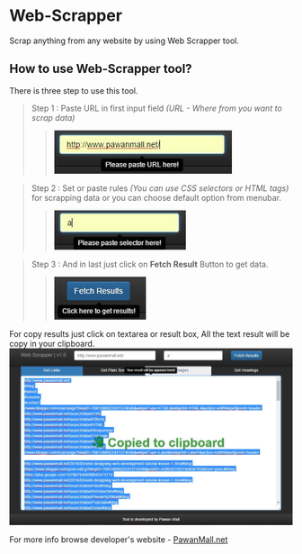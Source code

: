 # Web-Scrapper 
Scrap anything from any website by using Web Scrapper tool.
## How to use Web-Scrapper tool?
There is three step to use this tool.

> Step 1 : Paste URL in first input field _(URL - Where from you want to scrap data)_
>> ![Paste URL in first text field](https://raw.githubusercontent.com/MrPawanMall/Web-Scrapper/demo_files/Step-1-web-scrapper-pawan-mall.JPG)

> Step 2 : Set or paste rules _(You can use CSS selectors or HTML tags)_ for scrapping data or you can choose default option from  menubar.
>> ![Set or paste rules in second text field](https://raw.githubusercontent.com/MrPawanMall/Web-Scrapper/demo_files/Step-2-web-scrapper-pawan-mall.JPG)

> Step 3 : And in last just click on **Fetch Result** Button to get data. 
>> ![Click on Fetch Result button](https://raw.githubusercontent.com/MrPawanMall/Web-Scrapper/demo_files/Step-3-web-scrapper-pawan-mall.JPG)

   

For copy results just click on textarea or result box, All the text result will be copy in your clipboard. 
 ![For copy results click on result box](https://raw.githubusercontent.com/MrPawanMall/Web-Scrapper/demo_files/results-web-scrapper-pawan-mall.JPG)

For more info browse developer's website - [PawanMall.net](http://www.pawanmall.net "Click here to get more info or new tools.")
